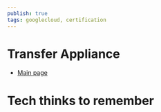 ```yaml
---
publish: true
tags: googlecloud, certification
---
```


# Transfer Appliance
- [Main page](https://cloud.google.com/transfer-appliance/docs/4.0)


# Tech thinks to remember
